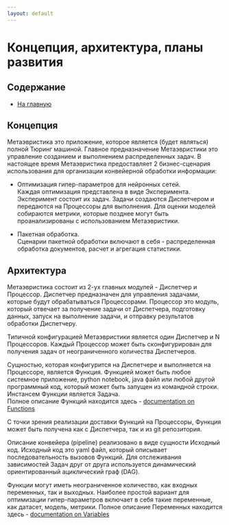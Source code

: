 ```yaml
---
layout: default
---
```


# Концепция, архитектура, планы развития

## Содержание

- [На главную](/p-ru/index)

## Концепция
Метаэвристика это приложение, которое является (будет являться) полной Тюринг машиной. 
Главное предназначение Метаэвристики это управление созданием и выполнением распределенных задач. 
В настоящее время Метаэвристика предоставляет 2 бизнес-сценария использования для организации 
конвейерной обработки информации:
 - Оптимизация гипер-параметров для нейронных сетей. \
   Каждая оптимизация представлена в виде Эксперимента. Эксперимент состоит их задач. 
   Задачи создаются Диспетчером и передаются на Процессоры для выполнения. 
   Для оценки моделей собираются метрики, 
   которые позднее могут быть проанализированы с использованием Метаэвристики.
 
 - Пакетная обработка. \
   Сценарии пакетной обработки включают в себя - распределенная обработка документов, расчет и агрегация статистики. 


## Архитектура
Метаэвристика состоит из 2-ух главных модулей - Диспетчер и Процессор.
Диспетчер предназначен для управления задачами, которые будут обрабатываться Процессорами.
Процессор это модуль, который отвечает за получение задачи от Диспетчера, подготовку данных, 
запуск на выполнение задачи, и отправку результатов обработки Диспетчеру.  


Типичной конфигурацией Метаэвристики является один Диспетчер и N Процессоров. Каждый Процессор может быть 
сконфигурирован для получения задач от неограниченного количества Диспетчеров. 


Сущностью, которая конфигурится на Диспетчере и выполняется на Процессоре, является Функция.
Функцией может быть любое системное приложение, python notebook, java файл 
или любой другой программный код, который может быть запущен из командной строки. 
Инстансем Функции является Задача. \
Полное описание Функций находится здесь - [documentation on Functions](/p/function)  

С точки зрения реализации доставки Функций на Процессоры, 
Функция может быть получена как с Диспетчера, так и из git репозитория. 


Описание конвейера (pipeline) реализовано в виде сущности Исходный код. Исходный код это yaml файл, 
который описывает последовательность вызовов Функций. Для отслеживания зависимостей Задач друг от друга используется
динамический ориентированный ациклический граф (DAG). 

Функции могут иметь неограниченное количество, как входных переменных, так и выходных. 
Наиболее простой вариант для оптимизации гипер-параметров включает в себя такие переменные, как датасет, модель, метрики.
Полное описание Переменных находится здесь - [documentation on Variables](/p/variable)

